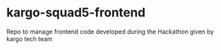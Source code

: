 # kargo-squad5-frontend
Repo to manage frontend code developed during the Hackathon given by kargo tech team
